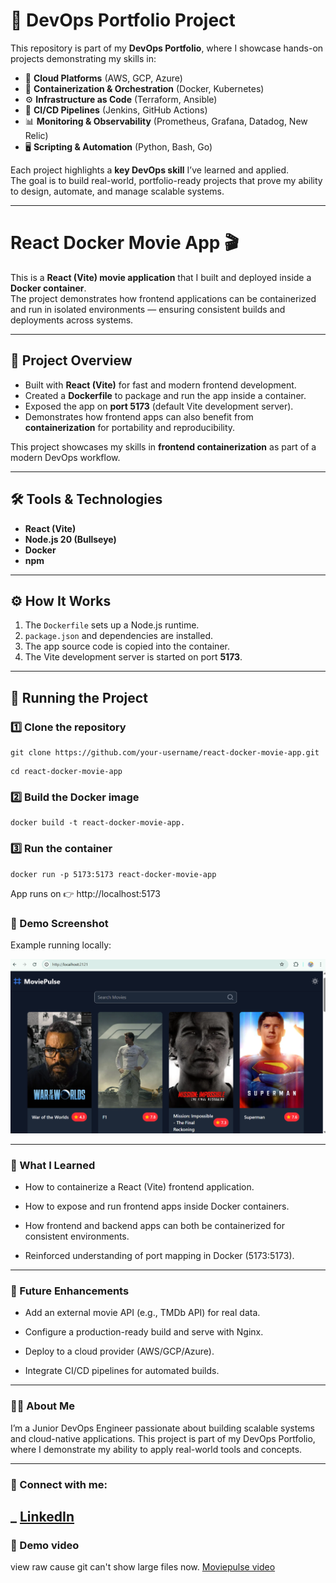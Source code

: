 # 🌟 DevOps Portfolio Project

This repository is part of my **DevOps Portfolio**, where I showcase hands-on projects demonstrating my skills in:

- 🚀 **Cloud Platforms** (AWS, GCP, Azure)  
- 🐳 **Containerization & Orchestration** (Docker, Kubernetes)  
- ⚙️ **Infrastructure as Code** (Terraform, Ansible)  
- 🔄 **CI/CD Pipelines** (Jenkins, GitHub Actions)  
- 📊 **Monitoring & Observability** (Prometheus, Grafana, Datadog, New Relic)  
- 🖥️ **Scripting & Automation** (Python, Bash, Go)  

Each project highlights a **key DevOps skill** I’ve learned and applied.  
The goal is to build real-world, portfolio-ready projects that prove my ability to design, automate, and manage scalable systems.  

---

# React Docker Movie App 🎬

This is a **React (Vite) movie application** that I built and deployed inside a **Docker container**.  
The project demonstrates how frontend applications can be containerized and run in isolated environments — ensuring consistent builds and deployments across systems.  

---

## 📖 Project Overview
- Built with **React (Vite)** for fast and modern frontend development.  
- Created a **Dockerfile** to package and run the app inside a container.  
- Exposed the app on **port 5173** (default Vite development server).  
- Demonstrates how frontend apps can also benefit from **containerization** for portability and reproducibility.  

This project showcases my skills in **frontend containerization** as part of a modern DevOps workflow.  

---

## 🛠️ Tools & Technologies
- **React (Vite)**  
- **Node.js 20 (Bullseye)**  
- **Docker**  
- **npm**  

---

## ⚙️ How It Works
1. The `Dockerfile` sets up a Node.js runtime.  
2. `package.json` and dependencies are installed.  
3. The app source code is copied into the container.  
4. The Vite development server is started on port **5173**.  

---

## 🚀 Running the Project

### 1️⃣ Clone the repository
```
git clone https://github.com/your-username/react-docker-movie-app.git
```
```
cd react-docker-movie-app
```
### 2️⃣ Build the Docker image
```
docker build -t react-docker-movie-app.
```
### 3️⃣ Run the container
```
docker run -p 5173:5173 react-docker-movie-app
```
App runs on 👉 http://localhost:5173

### 📸 Demo Screenshot
Example running locally: 

![moviepulse screenshot](https://github.com/Maryamcoco/react-docker-movie-app/blob/main/Screenshot%202025-08-25%20172242.png)

---
### 🎯 What I Learned
- How to containerize a React (Vite) frontend application.

- How to expose and run frontend apps inside Docker containers.

- How frontend and backend apps can both be containerized for consistent environments.

- Reinforced understanding of port mapping in Docker (5173:5173).
---
### 🔮 Future Enhancements
- Add an external movie API (e.g., TMDb API) for real data.

- Configure a production-ready build and serve with Nginx.

- Deploy to a cloud provider (AWS/GCP/Azure).

- Integrate CI/CD pipelines for automated builds.
---
### 👨‍💻 About Me
I’m a Junior DevOps Engineer passionate about building scalable systems and cloud-native applications.
This project is part of my DevOps Portfolio, where I demonstrate my ability to apply real-world tools and concepts.

---
### 🔗 Connect with me:

_ [LinkedIn](https://www.linkedin.com/in/maryam-temitope-2a3428373/)
---
### 📸 Demo video 
view raw cause git can't show large files now.
[Moviepulse video](https://github.com/Maryamcoco/react-docker-movie-app/blob/main/vite%20in%20browser%20video%20.mp4)
